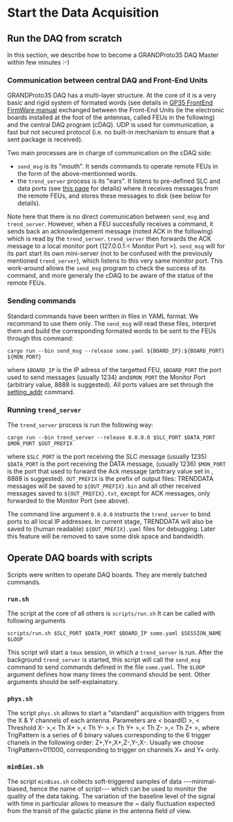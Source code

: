 # Start the Data Acquisition

## Run the DAQ from scratch 
In this section, we describe how to become a GRANDProto35 DAQ Master within few minutes :-)


### Communication between central DAQ and Front-End Units
GRANDProto35 DAQ has a multi-layer structure. At the core of it is a very basic and rigid system of formated words (see details in [GP35 FrontEnd FirmWare manual](http://www.iap.fr/grand/wikigrand/index.php?title=File:TRENDDAQv23.pdf) exchanged between the Front-End Units (ie the electronic boards installed at the foot of the antennas, called FEUs in the following) and the central DAQ program (cDAQ). UDP is used for communication, a fast but not secured protocol (i.e. no built-in mechanism to ensure that a sent package is received).

Two main processes are in charge of communication on the cDAQ side:
- ```send_msg``` is its "mouth". It sends commands to operate remote FEUs in the form of the above-mentionned words. 
- the ```trend_server``` process is its "ears". It listens to pre-defined SLC and data ports (see 
        [this page](setting_addr.md)
       for details) where it receives messages from the remote FEUs, and stores these messages to disk (see below for details).

Note here that there is no direct communication between ```send_msg``` and ```trend_server```. However, when a FEU succesfully receives a command, it sends back an acknowledgement message (noted ACK in the following) which is read by the ```trend_server```. ```trend_server``` then forwards the ACK message to a local monitor port (127.0.0.1:< Monitor Port >). ```send_msg``` will for its part start its own mini-server (not to be confused with the previously mentioned ```trend_server```), which listens to this very same monitor port. This work-around allows the ```send_msg``` program to check the success of its command, and more generaly the cDAQ to be aware of the status of the remote FEUs.

### Sending commands

Standard commands have been written in files in YAML format. We recommand to use them only. The ```send_msg``` will read these files, interpret them and build the corresponding formated words to be sent to the FEUs through this command:
```
cargo run --bin send_msg --release some.yaml ${BOARD_IP}:${BOARD_PORT} ${MON_PORT}
```
where ```$BOARD_IP``` is the IP adress of the targetted FEU, ```$BOARD_PORT``` the port used to send messages (usually 1234) and```$MON_PORT``` the Monitor Port (arbitrary value, 8888 is suggested). All ports values are set through the [setting_addr](setting_addr.md) command.


### Running ```trend_server```

The ```trend_server``` process is run the following way:

```
cargo run --bin trend_server --release 0.0.0.0 $SLC_PORT $DATA_PORT $MON_PORT $OUT_PREFIX
```
where ```$SLC_PORT``` is the port receiving the SLC message (usually 1235)
```$DATA_PORT``` is the port receiving the DATA message, (usually 1236)
```$MON_PORT``` is the port that used to forward the Ack message (arbitrary value set in , 8888 is suggested).
```OUT_PREFIX``` is the prefix of output files: TRENDDATA messages will be saved to ```${OUT_PREFIX}.bin``` and all other received messages saved to ```${OUT_PREFIX}.txt```, except for ACK messages, only forwarded to the Monitor Port (see above).

The command line argument ```0.0.0.0``` instructs the ```trend_server``` to bind ports to all local IP addresses.
In current stage, TRENDDATA will also be saved to (human readable) ```${OUT_PREFIX}.yaml``` files for debugging.
Later this feature will be removed to save some disk space and bandwidth.



## Operate DAQ boards with scripts
Scripts were written to operate DAQ boards. They are merely batched commands.

### ```run.sh```
The script at the core of all others is ```scripts/run.sh```
It can be called with following arguments
```
scripts/run.sh $SLC_PORT $DATA_PORT $BOARD_IP some.yaml $SESSION_NAME $LOOP
``` 
This script will start a ```tmux``` session, in which a ```trend_server``` is run.
After the background ```trend_server``` is started, this script will call the ```send_msg``` command to send commands defined in the file ```some.yaml```. The ```$LOOP``` argument defines how many times the command should be sent. Other arguments should be self-explainatory.

### ```phys.sh```
The script ```phys.sh``` allows to start a "standard" acquisition with triggers from the X & Y channels of each antenna. Parameters are < boardID >, < Threshold X- >,< Th X+ >,< Th Y- >,< Th Y+ >,< Th Z- >,< Th Z+ >,<TrigPattern> where TrigPattern is a series of 6 binary values corresponding to the 6 trigger chanels in the following order:  Z+,Y+,X+,Z-,Y-,X-. Usually we choose TrigPattern=011000, corresponding to trigger on channels X+ and Y+ only.

### ```minBias.sh```
The script ```minBias.sh``` collects soft-triggered samples of data ---minimal-biased, hence the name of script--- which can be used to monitor the quality of the data taking. The variation of the baseline level of the signal with time in particular allows to measure the ~ daily fluctuation expected from the transit of the galactic plane in the antenna field of view.

